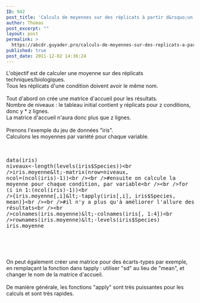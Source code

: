 ```yaml
---
ID: 942
post_title: 'Calculs de moyennes sur des réplicats à partir d&rsquo;un data frame'
author: Thomas
post_excerpt: ""
layout: post
permalink: >
  https://abcdr.guyader.pro/calculs-de-moyennes-sur-des-replicats-a-partir-dun-data-frame/
published: true
post_date: 2011-12-02 14:36:24
---
```

L'objectif est de calculer une moyenne sur des réplicats techniques/biologiques.<br />Tous les réplicats d'une condition doivent avoir le même nom.<br /><br />Tout d'abord on crée une matrice d'accueil pour les résultats.<br />Nombre de niveaux : le tableau initial contient y réplicats pour z conditions, donc y * z lignes.<br />La matrice d'accueil n'aura donc plus que z lignes.<br /><br />Prenons l'exemple du jeu de données "iris".<br />Calculons les moyennes par variété pour chaque variable.<br /><br /> <pre lang='rsplus'><br />data(iris)<br />niveaux&lt;-length(levels(iris$Species))<br />iris.moyenne&lt;-matrix(nrow=niveaux, ncol=(ncol(iris)-1))<br /><br />#ensuite on calcule la moyenne pour chaque condition, par variable<br /><br />for (i in 1:(ncol(iris)-1))<br />{iris.moyenne[,i]&lt;-tapply(iris[,i], iris$Species, mean)}<br /><br />#il n'y a plus qu'à améliorer l'allure des résultats<br /><br />colnames(iris.moyenne)&lt;-colnames(iris[, 1:4])<br />rownames(iris.moyenne)&lt;-levels(iris$Species)<br />iris.moyenne <br /> </pre> <br /><br />On peut également créer une matrice pour des écarts-types par exemple, en remplaçant la fonction dans tapply : utiliser "sd" au lieu de "mean", et changer le nom de la matrice d'accueil.<br /><br />De manière générale, les fonctions "apply" sont très puissantes pour les calculs et sont très rapides.<br /><br /><br /><br /><br />